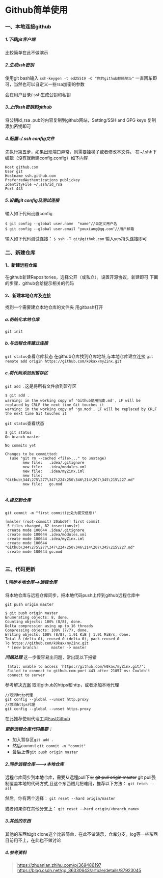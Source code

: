 # Github简单使用

### 一、本地连接github
##### 1.下载git客户端
比较简单在此不做演示
##### 2.生成ssh密钥
使用git  bash输入
`ssh-keygen -t ed25519 -C "你的github邮箱地址"`
一直回车即可，当然也可以自定义一些rsa加密的参数

会在用户目录/.ssh生成公钥和私钥
##### 3.上传ssh密钥到github
将公钥id_rsa .pub的内容复制到github网站，Setting/SSH and GPG keys 复制添加密钥即可
##### 4.配置~/.ssh config文件
先执行第五步，如果出现端口异常，则需要挂梯子或者修改本文件。
在~/.shh下编辑（没有就新建config.config）如下内容
```config
Host github.com
User git
Hostname ssh.github.com
PreferredAuthentications publickey
IdentityFile ~/.ssh/id_rsa
Port 443
```
##### 5.设置git config及测试连接
输入如下代码设置config
```git
$ git config --global user.name  "name"//自定义用户名
$ git config --global user.email "youxiang@qq.com"//用户邮箱

```
输入如下代码测试连接：
`$ ssh -T git@github.com`
输入yes持久连接即可

### 二、新建仓库

#### 1、新建远程仓库
在github新建Repositories，选择公开（或私立），设置开源协议，新建即可
下面的步骤，github会给提示相关的代码

#### 2、新建本地仓库及连接
找到一个需要建立本地仓库的文件夹
用gitbash打开
##### a.初始化本地仓库
`git init`
##### b.与远程仓库建立连接
`git status`查看仓库状态
在github仓库找到仓库地址,与本地仓库建立连接
`git remote add origin https://github.com/k0kax/myZinx.git`
##### c.将代码添加到暂存区
`git add .`这是将所有文件放到暂存区
```git
$ git add .
warning: in the working copy of 'Github使用指南.md', LF will be replaced by CRLF the next time Git touches it
warning: in the working copy of 'go.mod', LF will be replaced by CRLF the next time Git touches it
```

`git status`查看状态
```git
$ git status
On branch master

No commits yet

Changes to be committed:
  (use "git rm --cached <file>..." to unstage)
        new file:   .idea/.gitignore
        new file:   .idea/modules.xml
        new file:   .idea/myZinx.iml
        new file:   "Github\344\275\277\347\224\250\346\214\207\345\215\227.md"
        new file:   go.mod


```

##### 4.提交到仓库
`git commit -m "first commit(此处为提交信息)"`
```git
[master (root-commit) 20abd9f] first commit
 5 files changed, 82 insertions(+)
 create mode 100644 .idea/.gitignore
 create mode 100644 .idea/modules.xml
 create mode 100644 .idea/myZinx.iml
 create mode 100644 "Github\344\275\277\347\224\250\346\214\207\345\215\227.md"
 create mode 100644 go.mod


```



### 三、代码更新

##### 1.同步本地仓库-->远程仓库

将本地仓库与远程仓库同步，把本地代码push上传到github远程仓库中
````git
git push origin master
````

```git
$ git push origin master
Enumerating objects: 8, done.
Counting objects: 100% (8/8), done.
Delta compression using up to 16 threads
Compressing objects: 100% (7/7), done.
Writing objects: 100% (8/8), 1.91 KiB | 1.91 MiB/s, done.
Total 8 (delta 0), reused 0 (delta 0), pack-reused 0
To https://github.com/k0kax/myZinx.git
 * [new branch]      master -> master
```
***问题处理***
这一步很容易出问题，常出现以下报错
```git
 fatal: unable to access 'https://github.com/k0kax/myZinx.git/': 
 Failed to connect to github.com port 443 after 21057 ms: Couldn't 
 connect to server
```
参考解决[方案](https://blog.csdn.net/good_good_xiu/article/details/118567249)
取消github的https和http，或者添加本地代理
```git
//取消http代理
git config --global --unset http.proxy
//取消https代理 
git config --global --unset https.proxy
```
在此推荐使用代理工具[FastGithub](https://github.com/dotnetcore/FastGithub)


***更新远程仓库代码需要：***
* 加入暂存区`git add .`
* 然后commit `git commit -m "commit"`
* 最后上传`git push origin master`


##### 2.同步远程仓库--->本地仓库
远程仓库同步到本地仓库，需要从远程pull下来
~~git pull origin master~~ git pull强制覆盖本地的代码方式,且这个东西贼几把难用，推荐以下方法：
`git fetch --all`

然后，你有两个选择：
`git reset --hard origin/master`

或者如果你在其他分支上：
`git reset --hard origin/<branch_name>`


##### 3.其他的东西
其他的东西如git clone这个比较简单，在此不做演示，仓库分支，log等一些东西目前用不上，在此也不做讨论

##### 4.参考资料
> https://zhuanlan.zhihu.com/p/369486197     
> https://blog.csdn.net/qq_36330643/article/details/87923045


